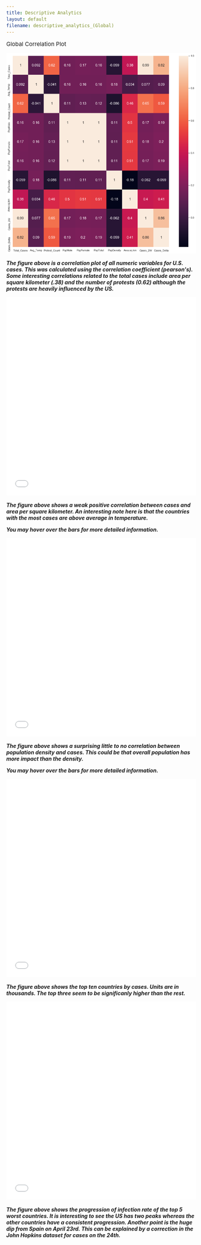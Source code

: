 ```yaml
---
title: Descriptive Analytics 
layout: default
filename: descriptive_analytics_(Global)
---
```


<p style='font-size: 15px'>Global Correlation Plot</p>


![img](assets/img/Seaborn/Corr_Plot_Global.png)

***The figure above is a correlation plot of all numeric variables for U.S. cases. This was calculated using the correlation coefficient (pearson's). Some interesting correlations related to the total cases include area per square kilometer (.38) and the number of protests (0.62) although the protests are heavily influenced by the US.***

<iframe src="assets/img/Bokeh/Global_Area_Temp.html"
    sandbox="allow-same-origin allow-scripts"
    width="100%"
    height="525"
    scrolling="no"
    seamless="seamless"
    frameborder="0">
</iframe>

***The figure above shows a weak positive correlation between cases and area per square kilometer. An interesting note here is that the countries with the most cases are above average in temperature.***

***You may hover over the bars for more detailed information.***

<iframe src="assets/img/Bokeh/Global_Density_Temp.html"
    sandbox="allow-same-origin allow-scripts"
    width="100%"
    height="525"
    scrolling="no"
    seamless="seamless"
    frameborder="0">
</iframe>

***The figure above shows a surprising little to no correlation between population density and cases. This could be that overall population has more impact than the density.***

***You may hover over the bars for more detailed information.***

<iframe src="assets/img/Bokeh/County_Density_Plot.html"
    sandbox="allow-same-origin allow-scripts"
    width="100%"
    height="525"
    scrolling="no"
    seamless="seamless"
    frameborder="0">
</iframe>

***The figure above shows the top ten countries by cases. Units are in thousands. The top three seem to be significanly higher than the rest.***

 <iframe src="assets/img/Bokeh/Time_Series_Global.html"
    sandbox="allow-same-origin allow-scripts"
    width="100%"
    height="525"
    scrolling="no"
    seamless="seamless"
    frameborder="0">
</iframe>

***The figure above shows the progression of infection rate of the top 5 worst countries. It is interesting to see the US has two peaks whereas the other countries have a consistent progression. Another point is the huge dip from Spain on April 23rd. This can be explained by a correction in the John Hopkins dataset for cases on the 24th.***
